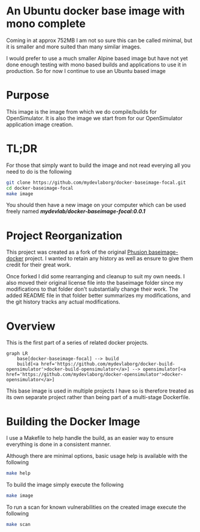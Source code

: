 # An Ubuntu docker base image with mono complete

Coming in at approx 752MB I am not so sure this can be called minimal, but it is smaller and more suited than many similar images.

I would prefer to use a much smaller Alpine based image but have not yet done enough testing with mono based builds and applications to use it in production. So for now I continue to use an Ubuntu based image

# Purpose

This image is the image from which we do compile/builds for OpenSimulator.  It is also the image we start from for our OpenSimulator application image creation.

# TL;DR

For those that simply want to build the image and not read everying all you need to do is the following

```bash
git clone https://github.com/mydevlaborg/docker-baseimage-focal.git
cd docker-baseimage-focal
make image
```
You should then have a new image on your computer which can be used freely named ***mydevlab/docker-baseimage-focal:0.0.1***


# Project Reorganization

This project was created as a fork of the original [Phusion baseimage-docker](https://github.com/phusion/baseimage-docker) project. I wanted to retain any history as well as ensure to give them credit for their great work.

Once forked I did some rearranging and cleanup to suit my own needs. I also moved their original license file into the baseimage folder since my modifications to that folder don't substantially change their work. The added README file in that folder better summarizes my modifications, and the git history tracks any actual modifications.

# Overview

This is the first part of a series of related docker projects.

```mermaid
graph LR
    base[docker-baseimage-focal] --> build
    build[<a href='https://github.com/mydevlaborg/docker-build-opensimulator'>docker-build-opensimulator</a>] --> opensimulator[<a href='https://github.com/mydevlaborg/docker-opensimulator'>docker-opensimulator</a>]
```

This base image is used in multiple projects I have so is therefore treated as its own separate project rather than being part of a multi-stage Dockerfile.


# Building the Docker Image

I use a Makefile to help handle the build, as an easier way to ensure everything is done in a consistent manner.

Although there are minimal options, basic usage help is available with the following

```bash
make help
```

To build the image simply execute the following

```bash
make image
```

To run a scan for known vulnerabilities on the created image execute the following

```bash
make scan
```